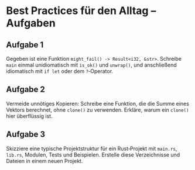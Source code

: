 # Best Practices für den Alltag – Aufgaben

## Aufgabe 1
Gegeben ist eine Funktion `might_fail() -> Result<i32, &str>`. Schreibe `main` einmal unidiomatisch mit `is_ok()` und `unwrap()`, und anschließend idiomatisch mit `if let` oder dem `?`‑Operator.

## Aufgabe 2
Vermeide unnötiges Kopieren: Schreibe eine Funktion, die die Summe eines Vektors berechnet, ohne `clone()` zu verwenden. Erkläre, warum ein `clone()` hier überflüssig ist.

## Aufgabe 3
Skizziere eine typische Projektstruktur für ein Rust‑Projekt mit `main.rs`, `lib.rs`, Modulen, Tests und Beispielen. Erstelle diese Verzeichnisse und Dateien in einem neuen Projekt.

